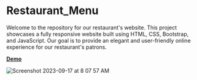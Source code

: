 # Restaurant_Menu
Welcome to the repository for our restaurant's website. This project showcases a fully responsive website built using HTML, CSS, Bootstrap, and JavaScript. Our goal is to provide an elegant and user-friendly online experience for our restaurant's patrons.

[**Demo**](https://mujahid191.github.io/Restaurant_Menu/)

![Screenshot 2023-09-17 at 8 07 57 AM](https://github.com/Mujahid191/Restaurant_Menu/assets/107375586/28c456f8-e125-4b5f-b35c-3c08974be5ab)
